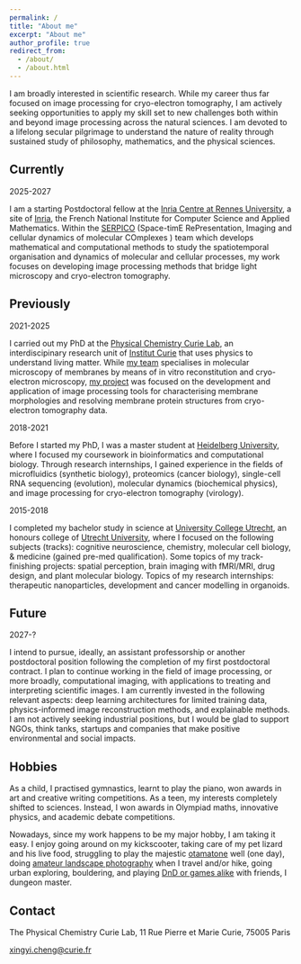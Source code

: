 ```yaml
---
permalink: /
title: "About me"
excerpt: "About me"
author_profile: true
redirect_from: 
  - /about/
  - /about.html
---
```


I am broadly interested in scientific research. While my career thus far focused on image processing for cryo-electron tomography, I am actively seeking opportunities to apply my skill set to new challenges both within and beyond image processing across the natural sciences. I am devoted to a lifelong secular pilgrimage to understand the nature of reality through sustained study of philosophy, mathematics, and the physical sciences.

Currently
------

2025-2027

I am a starting Postdoctoral fellow at the [Inria Centre at Rennes University](https://www.inria.fr/en/inria-centre-rennes-university), a site of [Inria](https://www.inria.fr/en), the French National Institute for Computer Science and Applied Mathematics. Within the [SERPICO](https://team.inria.fr/serpico/) (Space-timE RePresentation, Imaging and cellular dynamics of molecular COmplexes
) team which develops mathematical and computational methods to study the spatiotemporal organisation and dynamics of molecular and cellular processes, my work focuses on developing image processing methods that bridge light microscopy and cryo-electron tomography.

Previously
------

2021-2025

I carried out my PhD at the [Physical Chemistry Curie Lab](https://institut-curie.org/unit/umr168), an interdiscipinary research unit of [Institut Curie](https://curie.fr/) that uses physics to understand living matter. While [my team](https://institut-curie.org/team/levy) specialises in molecular microscopy of membranes by means of in vitro reconstitution and cryo-electron microscopy, [my project](https://copper-antoinette-68.tiiny.site) was focused on the development and application of image processing tools for characterising membrane morphologies and resolving membrane protein structures from cryo-electron tomography data. 

2018-2021

Before I started my PhD, I was a master student at [Heidelberg University](https://www.uni-heidelberg.de/en), where I focused my coursework in bioinformatics and computational biology. Through research internships, I gained experience in the fields of microfluidics (synthetic biology), proteomics (cancer biology), single-cell RNA sequencing (evolution), molecular dynamics (biochemical physics), and image processing for cryo-electron tomography (virology).

2015-2018

I completed my bachelor study in science at [University College Utrecht](https://www.uu.nl/en/organisation/university-college-utrecht), an honours college of [Utrecht University](https://www.uu.nl/en), where I focused on the following subjects (tracks): cognitive neuroscience, chemistry, molecular cell biology, & medicine (gained pre-med qualification). Some topics of my track-finishing projects: spatial perception, brain imaging with fMRI/MRI, drug design, and plant molecular biology. Topics of my research internships: therapeutic nanoparticles, development and cancer modelling in organoids.

Future
------

2027-?

I intend to pursue, ideally, an assistant professorship or another postdoctoral position following the completion of my first postdoctoral contract. I plan to continue working in the field of image processing, or more broadly, computational imaging, with applications to treating and interpreting scientific images. I am currently invested in the following relevant aspects: deep learning architectures for limited training data, physics-informed image reconstruction methods, and explainable methods. I am not actively seeking industrial positions, but I would be glad to support NGOs, think tanks, startups and companies that make positive environmental and social impacts.

Hobbies
------

As a child, I practised gymnastics, learnt to play the piano, won awards in art and creative writing competitions. As a teen, my interests completely shifted to sciences. Instead, I won awards in Olympiad maths, innovative physics, and academic debate competitions. 

Nowadays, since my work happens to be my major hobby, I am taking it easy. I enjoy going around on my kickscooter, taking care of my pet lizard and his live food, struggling to play the majestic [otamatone](https://www.youtube.com/watch?v=_I7nCZVky40) well (one day), doing [amateur landscape photography](https://www.instagram.com/cyansingjikching/?hl=en) when I travel and/or hike, going urban exploring, bouldering, and playing [DnD or games alike](https://en.wikipedia.org/wiki/Dungeons_%26_Dragons) with friends, I dungeon master. 

Contact
------

The Physical Chemistry Curie Lab, 11 Rue Pierre et Marie Curie, 75005 Paris

xingyi.cheng@curie.fr

